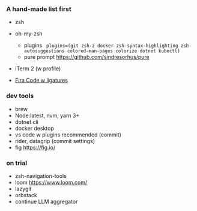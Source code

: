 ### A hand-made list first

- zsh
- oh-my-zsh
  - plugins ` plugins=(git zsh-z docker zsh-syntax-highlighting zsh-autosuggestions colored-man-pages colorize dotnet kubectl)`
  - pure prompt https://github.com/sindresorhus/pure

- iTerm 2 (w profile)
- [Fira Code w ligatures](https://github.com/tonsky/FiraCode)

### dev tools
 - brew
 - Node:latest, nvm, yarn 3+
 - dotnet cli
 - docker desktop
 - vs code w plugins recommended (commit)
 - rider, datagrip (commit settings)
 - fig https://fig.io/

### on trial
 - zsh-navigation-tools
 - loom https://www.loom.com/
 - lazygit
 - orbstack
 - continue LLM aggregator
